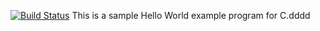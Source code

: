 [![Build Status](https://snap-ci.com/anishvenkat/Code/branch/master/build_image)](https://snap-ci.com/anishvenkat/Code/branch/master)
This is a sample Hello World example program for C.dddd
